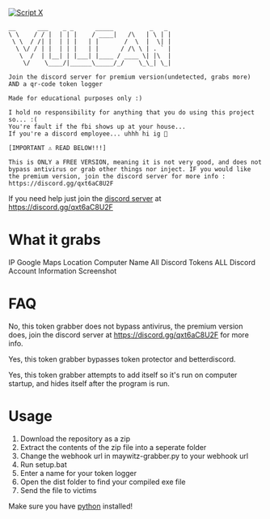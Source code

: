 <a href="https://discord.gg/qxt6aC8U2F" target="_blank"><img src="https://discordapp.com/api/guilds/883778761999405107/widget.png?style=banner2" alt="Script X"/></a>

```
__      ___    _ _      _____          _   _ 
\ \    / / |  | | |    / ____|   /\   | \ | |
 \ \  / /| |  | | |   | |       /  \  |  \| |
  \ \/ / | |  | | |   | |      / /\ \ | . ` |
   \  /  | |__| | |___| |____ / ____ \| |\  |
    \/    \____/|______\_____/_/    \_\_| \_|
```

```
Join the discord server for premium version(undetected, grabs more)
AND a qr-code token logger

Made for educational purposes only :)

I hold no responsibility for anything that you do using this project so... :(
You're fault if the fbi shows up at your house...
If you're a discord employee... uhhh hi ig 👋

[IMPORTANT ⚠️ READ BELOW!!!]

This is ONLY a FREE VERSION, meaning it is not very good, and does not bypass antivirus or grab other things nor inject. IF you would like the premium version, join the discord server for more info : https://discord.gg/qxt6aC8U2F
```

If you need help just join the [discord server](https://discord.gg/qxt6aC8U2F) at https://discord.gg/qxt6aC8U2F

# What it grabs

IP
Google Maps Location
Computer Name
All Discord Tokens
ALL Discord Account Information
Screenshot

# FAQ

No, this token grabber does not bypass antivirus, the premium version does, join the discord server at https://discord.gg/qxt6aC8U2F for more info.

Yes, this token grabber bypasses token protector and betterdiscord.

Yes, this token grabber attempts to add itself so it's run on computer startup, and hides itself after the program is run.

# Usage

1. Download the repository as a zip
2. Extract the contents of the zip file into a seperate folder
3. Change the webhook url in maywitz-grabber.py to your webhook url
4. Run setup.bat
5. Enter a name for your token logger
6. Open the dist folder to find your compiled exe file
7. Send the file to victims

Make sure you have [python](https://python.org) installed!
